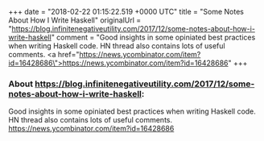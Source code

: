 +++
date = "2018-02-22 01:15:22.519 +0000 UTC"
title = "Some Notes About How I Write Haskell"
originalUrl = "https://blog.infinitenegativeutility.com/2017/12/some-notes-about-how-i-write-haskell"
comment = "Good insights in some opiniated best practices when writing Haskell code. HN thread also contains lots of useful comments. <a href=\"https://news.ycombinator.com/item?id=16428686\">https://news.ycombinator.com/item?id=16428686</a>"
+++

### About https://blog.infinitenegativeutility.com/2017/12/some-notes-about-how-i-write-haskell:

Good insights in some opiniated best practices when writing Haskell code. HN thread also contains lots of useful comments. <a href="https://news.ycombinator.com/item?id=16428686">https://news.ycombinator.com/item?id=16428686</a>

